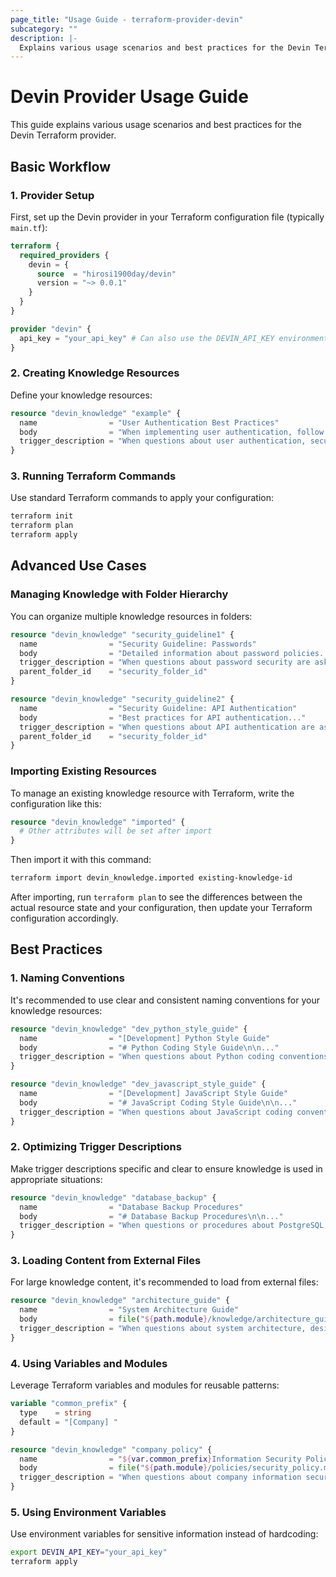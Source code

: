 ```yaml
---
page_title: "Usage Guide - terraform-provider-devin"
subcategory: ""
description: |-
  Explains various usage scenarios and best practices for the Devin Terraform provider.
---
```


# Devin Provider Usage Guide

This guide explains various usage scenarios and best practices for the Devin Terraform provider.

## Basic Workflow

### 1. Provider Setup

First, set up the Devin provider in your Terraform configuration file (typically `main.tf`):

```terraform
terraform {
  required_providers {
    devin = {
      source  = "hirosi1900day/devin"
      version = "~> 0.0.1"
    }
  }
}

provider "devin" {
  api_key = "your_api_key" # Can also use the DEVIN_API_KEY environment variable
}
```

### 2. Creating Knowledge Resources

Define your knowledge resources:

```terraform
resource "devin_knowledge" "example" {
  name                = "User Authentication Best Practices"
  body                = "When implementing user authentication, follow these best practices: ..."
  trigger_description = "When questions about user authentication, security, or password management are asked"
}
```

### 3. Running Terraform Commands

Use standard Terraform commands to apply your configuration:

```bash
terraform init
terraform plan
terraform apply
```

## Advanced Use Cases

### Managing Knowledge with Folder Hierarchy

You can organize multiple knowledge resources in folders:

```terraform
resource "devin_knowledge" "security_guideline1" {
  name                = "Security Guideline: Passwords"
  body                = "Detailed information about password policies..."
  trigger_description = "When questions about password security are asked"
  parent_folder_id    = "security_folder_id"
}

resource "devin_knowledge" "security_guideline2" {
  name                = "Security Guideline: API Authentication"
  body                = "Best practices for API authentication..."
  trigger_description = "When questions about API authentication are asked"
  parent_folder_id    = "security_folder_id"
}
```

### Importing Existing Resources

To manage an existing knowledge resource with Terraform, write the configuration like this:

```terraform
resource "devin_knowledge" "imported" {
  # Other attributes will be set after import
}
```

Then import it with this command:

```bash
terraform import devin_knowledge.imported existing-knowledge-id
```

After importing, run `terraform plan` to see the differences between the actual resource state and your configuration, then update your Terraform configuration accordingly.

## Best Practices

### 1. Naming Conventions

It's recommended to use clear and consistent naming conventions for your knowledge resources:

```terraform
resource "devin_knowledge" "dev_python_style_guide" {
  name                = "[Development] Python Style Guide"
  body                = "# Python Coding Style Guide\n\n..."
  trigger_description = "When questions about Python coding conventions or style are asked"
}

resource "devin_knowledge" "dev_javascript_style_guide" {
  name                = "[Development] JavaScript Style Guide"
  body                = "# JavaScript Coding Style Guide\n\n..."
  trigger_description = "When questions about JavaScript coding conventions or style are asked"
}
```

### 2. Optimizing Trigger Descriptions

Make trigger descriptions specific and clear to ensure knowledge is used in appropriate situations:

```terraform
resource "devin_knowledge" "database_backup" {
  name                = "Database Backup Procedures"
  body                = "# Database Backup Procedures\n\n..."
  trigger_description = "When questions or procedures about PostgreSQL, MySQL, database backups, restoration, or disaster recovery are asked"
}
```

### 3. Loading Content from External Files

For large knowledge content, it's recommended to load from external files:

```terraform
resource "devin_knowledge" "architecture_guide" {
  name                = "System Architecture Guide"
  body                = file("${path.module}/knowledge/architecture_guide.md")
  trigger_description = "When questions about system architecture, design patterns, or component structure are asked"
}
```

### 4. Using Variables and Modules

Leverage Terraform variables and modules for reusable patterns:

```terraform
variable "common_prefix" {
  type    = string
  default = "[Company] "
}

resource "devin_knowledge" "company_policy" {
  name                = "${var.common_prefix}Information Security Policy"
  body                = file("${path.module}/policies/security_policy.md")
  trigger_description = "When questions about company information security policies are asked"
}
```

### 5. Using Environment Variables

Use environment variables for sensitive information instead of hardcoding:

```bash
export DEVIN_API_KEY="your_api_key"
terraform apply
```
